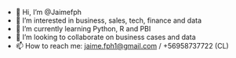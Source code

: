 - 👋 Hi, I’m @Jaimefph
- 👀 I’m interested in business, sales, tech, finance and data
- 🌱 I’m currently learning Python, R and PBI
- 💞️ I’m looking to collaborate on business cases and data
- 📫 How to reach me: jaime.fph1@gmail.com / +56958737722 (CL)

<!---
Jaimefph/Jaimefph is a ✨ special ✨ repository because its `README.md` (this file) appears on your GitHub profile.
You can click the Preview link to take a look at your changes.
--->
